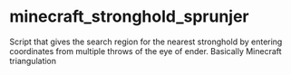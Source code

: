 # minecraft_stronghold_sprunjer
Script that gives the search region for the nearest stronghold by entering coordinates from multiple throws of the eye of ender. Basically Minecraft triangulation
